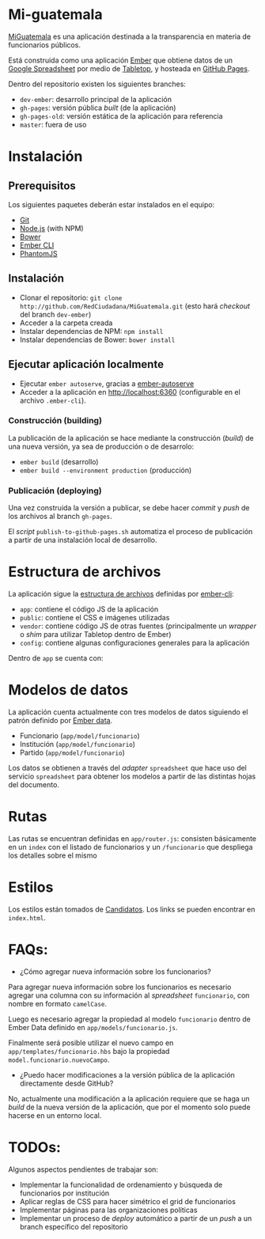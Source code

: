 # Mi-guatemala

[MiGuatemala](http://miguatemala.redciudadana.org) es una aplicación destinada a
la transparencia en materia de funcionarios públicos.

Está construida como una aplicación [Ember](http://emberjs.com/) que obtiene datos
de un [Google Spreadsheet](https://docs.google.com/spreadsheets/d/1DnOk0jXyC-bGPG1uSUvi94tJ9zJWSBNEZWaVUYtg3LI/pubhtml)
por medio de [Tabletop](https://github.com/jsoma/tabletop), y hosteada en [GitHub Pages](https://pages.github.com/).

Dentro del repositorio existen los siguientes branches:

* `dev-ember`: desarrollo principal de la aplicación
* `gh-pages`: versión pública _built_ (de la aplicación)
* `gh-pages-old`: versión estática de la aplicación para referencia
* `master`: fuera de uso

# Instalación

## Prerequisitos

Los siguientes paquetes deberán estar instalados en el equipo:

* [Git](http://git-scm.com/)
* [Node.js](http://nodejs.org/) (with NPM)
* [Bower](http://bower.io/)
* [Ember CLI](http://ember-cli.com/)
* [PhantomJS](http://phantomjs.org/)

## Instalación

* Clonar el repositorio: `git clone http://github.com/RedCiudadana/MiGuatemala.git` (esto hará _checkout_ del branch `dev-ember`)
* Acceder a la carpeta creada
* Instalar dependencias de NPM: `npm install`
* Instalar dependencias de Bower: `bower install`

## Ejecutar aplicación localmente

* Ejecutar `ember autoserve`, gracias a [ember-autoserve](https://github.com/ebryn/ember-autoserve)
* Acceder a la aplicación en [http://localhost:6360](http://localhost:6360) (configurable en el archivo `.ember-cli`).

### Construcción (building)

La publicación de la aplicación se hace mediante la construcción (_build_) de una
nueva versión, ya sea de producción o de desarrolo:

* `ember build` (desarrollo)
* `ember build --environment production` (producción)

### Publicación (deploying)

Una vez construida la versión a publicar, se debe hacer _commit_ y _push_ de los
archivos al branch `gh-pages`.

El _script_ `publish-to-github-pages.sh` automatiza el proceso de publicación a partir
de una instalación local de desarrollo.

# Estructura de archivos

La aplicación sigue la [estructura de archivos](https://ember-cli.com/user-guide/#folder-layout)
definidas por [ember-cli](https://ember-cli.com):

* `app`: contiene el código JS de la aplicación
* `public`: contiene el CSS e imágenes utilizadas
* `vendor`: contiene código JS de otras fuentes (principalmente un _wrapper_ o _shim_ para utilizar Tabletop dentro de Ember)
* `config`: contiene algunas configuraciones generales para la aplicación

Dentro de `app` se cuenta con:

# Modelos de datos

La aplicación cuenta actualmente con tres modelos de datos siguiendo el patrón definido
por [Ember data](https://github.com/emberjs/data).

* Funcionario (`app/model/funcionario`)
* Institución (`app/model/funcionario`)
* Partido (`app/model/funcionario`)

Los datos se obtienen a través del _adapter_ `spreadsheet` que hace uso del servicio
`spreadsheet` para obtener los modelos a partir de las distintas hojas del documento.

# Rutas

Las rutas se encuentran definidas en `app/router.js`: consisten básicamente en un `index`
con el listado de funcionarios y un `/funcionario` que despliega los detalles sobre
el mismo

# Estilos

Los estilos están tomados de [Candidatos](http://candidatos.gt/). Los links se pueden
encontrar en `index.html`.

# FAQs:

* ¿Cómo agregar nueva información sobre los funcionarios?

Para agregar nueva información sobre los funcionarios es necesario agregar una columna
con su información al _spreadsheet_ `funcionario`, con nombre en formato `camelCase`.

Luego es necesario agregar la propiedad al modelo `funcionario` dentro de Ember Data
definido en `app/models/funcionario.js`.

Finalmente será posible utilizar el nuevo campo en `app/templates/funcionario.hbs`
bajo la propiedad `model.funcionario.nuevoCampo`.

* ¿Puedo hacer modificaciones a la versión pública de la aplicación directamente desde GitHub?

No, actualmente una modificación a la aplicación requiere que se haga un _build_
de la nueva versión de la aplicación, que por el momento solo puede hacerse en un
entorno local.

# TODOs:

Algunos aspectos pendientes de trabajar son:

* Implementar la funcionalidad de ordenamiento y búsqueda de funcionarios por institución
* Aplicar reglas de CSS para hacer simétrico el grid de funcionarios
* Implementar páginas para las organizaciones políticas
* Implementar un proceso de _deploy_ automático a partir de un _push_ a un branch específico del repositorio

